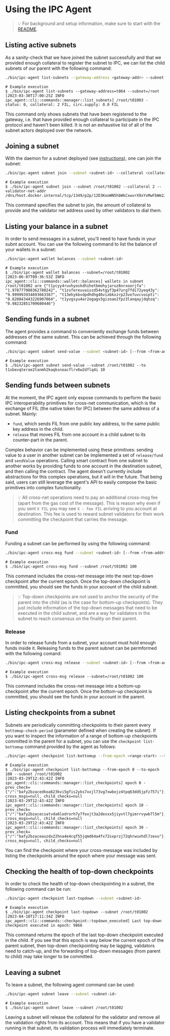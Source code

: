 # Using the IPC Agent

>💡 For background and setup information, make sure to start with the [README](/README.md).

## Listing active subnets

As a sanity-check that we have joined the subnet successfully and that we provided enough collateral to register the subnet to IPC, we can list the child subnets of our parent with the following command:

```bash
./bin/ipc-agent list-subnets --gateway-address <gateway-addr> --subnet <parent-subnet-id>
```
```console
# Example execution
$ ./bin/ipc-agent list-subnets --gateway-address=t064 --subnet=/root
[2023-03-30T17:00:25Z INFO  ipc_agent::cli::commands::manager::list_subnets] /root/t01003 - status: 0, collateral: 2 FIL, circ.supply: 0.0 FIL
```

This command only shows subnets that have been registered to the gateway, i.e. that have provided enough collateral to participate in the IPC protocol and haven't been killed. It is not an exhaustive list of all of the subnet actors deployed over the network.

## Joining a subnet

With the daemon for a subnet deployed (see [instructions](/docs/subnet.md)), one can join the subnet:
```bash
./bin/ipc-agent subnet join --subnet <subnet-id> --collateral <collateral_amount> --validator-net-addr <libp2p-add-validator>
```
```console
# Example execution
$ ./bin/ipc-agent subnet join --subnet /root/t01002 --collateral 2 --validator-net-addr /dns/host.docker.internal/tcp/1349/p2p/12D3KooWN5hbWkCxwvrX9xYxMwFbWm2Jpa1o4qhwifmSw3Fb
```
This command specifies the subnet to join, the amount of collateral to provide and the validator net address used by other validators to dial them.

## Listing your balance in a subnet
In order to send messages in a subnet, you'll need to have funds in your subnt account. You can use the following command to list the balance of your wallets in a subnet:
```bash
./bin/ipc-agent wallet balances --subnet <subnet-id>
```
```console
# Example execution
$ ./bin/ipc-agent wallet balances --subnet=/root/t01002
[2023-06-07T09:36:53Z INFO  ipc_agent::cli::commands::wallet::balances] wallets in subnet /root/t01002 are {"t1ycyy4ruvhyoskdhihetbmohyjaruz6nrxoorjfa": "1.978777008362780242", "t1zsfereuvaiszd54vtgyf3p47urg7fdi72yeq43y": "9.999993934693663367", "t13ehykbvdpdhdhg46vixbkxzrp23ve7uvcvoipti": "0.820843443226907064", "t1yvgsyu4ar2ogags5gizoao2fpz3lanqayjdqhzq": "0.98232851709680446"}
```

## Sending funds in a subnet

The agent provides a command to conveniently exchange funds between addresses of the same subnet. This can be achieved through the following command:
```bash
./bin/ipc-agent subnet send-value --subnet <subnet-id> [--from <from-addr>] --to <to-addr> <value>
```
```console
# Example execution
$ ./bin/ipc-agent subnet send-value --subnet /root/t01002 --to t1xbevqterae2tanmh2kaqksnoacflrv6w2dflq4i 10
```

## Sending funds between subnets

At the moment, the IPC agent only expose commands to perform the basic IPC interoperability primitives for cross-net communication, which is the exchange of FIL (the native token for IPC) between the same address of a subnet. Mainly:
- `fund`, which sends FIL from one public key address, to the same public key address in the child.
- `release` that moves FIL from one account in a child subnet to its counter-part in the parent.

Complex behavior can be implemented using these primitives: sending value to a user in another subnet can be implemented a set of `release/fund` and `sendValue` operations. Calling  smart contract from one subnet to another works by providing funds to one account in the destination subnet, and then calling the contract. The agent doesn't currently include abstractions for this complex operations, but it will in the future. That being said, users can still leverage the agent's API to easily compose the basic primitives into complex functionality.

>💡 All cross-net operations need to pay an additional cross-msg fee (apart from the gas cost of the message). This is reason why even if you sent `X FIL` you may see `X - fee FIL` arriving to you account at destination. This fee is used to reward subnet validators for their work committing the checkpoint that carries the message.

### Fund
Funding a subnet can be performed by using the following command:
```bash
./bin/ipc-agent cross-msg fund --subnet <subnet-id> [--from <from-addr>] <amount>
```
```console
# Example execution
$ ./bin/ipc-agent cross-msg fund --subnet /root/t01002 100
```
This command includes the cross-net message into the next top-down checkpoint after the current epoch. Once the top-down checkpoint is committed, you should see the funds in your account of the child subnet.

>💡 Top-down checkpoints are not used to anchor the security of the parent into the child (as is the case for bottom-up checkpoints). They just include information of the top-down messages that need to be executed in the child subnet, and are a way for validators in the subnet to reach consensus on the finality on their parent.

### Release
In order to release funds from a subnet, your account must hold enough funds inside it. Releasing funds to the parent subnet can be permformed with the following comand:
```bash
./bin/ipc-agent cross-msg release --subnet <subnet-id> [--from <from-addr>] <amount>
```
```console
# Example execution
$ ./bin/ipc-agent cross-msg release --subnet=/root/t01002 100
```
This command includes the cross-net message into a bottom-up checkpoint after the current epoch. Once the bottom-up checkpoint is committed, you should see the funds in your account in the parent. 


## Listing checkpoints from a subnet

Subnets are periodically committing checkpoints to their parent every `bottomup-check-period` (parameter defined when creating the subnet). If you want to inspect the information of a range of bottom-up checkpoints committed in the parent for a subnet, you can use the `checkpoint list-bottomup` command provided by the agent as follows: 
```bash
./bin/ipc-agent checkpoint list-bottomup --from-epoch <range-start> --to-epoch <range-end> --subnet <subnet-id>
```
```console
# Example execution
$ ./bin/ipc-agent checkpoint list-bottomup --from-epoch 0 --to-epoch 100 --subnet /root/t01002
[2023-03-29T12:43:42Z INFO  ipc_agent::cli::commands::manager::list_checkpoints] epoch 0 - prev_check={"/":"bafy2bzacedkoa623kvi5gfis2yks7xxjl73vg7xwbojz4tpq63dd5jpfz757i"}, cross_msgs=null, child_checks=null
[2023-03-29T12:43:42Z INFO  ipc_agent::cli::commands::manager::list_checkpoints] epoch 10 - prev_check={"/":"bafy2bzacecsatvda6lodrorh7y7foxjt3a2dexxx5jiyvtl7gimrrvywb7l5m"}, cross_msgs=null, child_checks=null
[2023-03-29T12:43:42Z INFO  ipc_agent::cli::commands::manager::list_checkpoints] epoch 30 - prev_check={"/":"bafy2bzaceauzdx22hna4e4cqf55jqmd64a4fx72sxprzj72qhrwuxhdl7zexu"}, cross_msgs=null, child_checks=null
```
You can find the checkpoint where your cross-message was included by listing the checkpoints around the epoch where your message was sent.

## Checking the health of top-down checkpoints
In order to check the health of top-down checkpointing in a subnet, the following command can be run:
```bash
./bin/ipc-agent checkpoint last-topdown --subnet <subnet-id>
```
```console
# Example execution
$ ./bin/ipc-agent checkpoint last-topdown --subnet /root/t01002
[2023-04-18T17:11:34Z INFO  ipc_agent::cli::commands::checkpoint::topdown_executed] Last top-down checkpoint executed in epoch: 9866
```

This command returns the epoch of the last top-down checkpoint executed in the child. If you see that this epoch is way below the current epoch of the parent subnet, then top-down checkpointing may be lagging, validators need to catch-up, and the forwarding of top-down messages (from parent to child) may take longer to be committed.

## Leaving a subnet

To leave a subnet, the following agent command can be used:
```bash
./bin/ipc-agent subnet leave --subnet <subnet-id>
```
```console
# Example execution
$ ./bin/ipc-agent subnet leave --subnet /root/t01002
```
Leaving a subnet will release the collateral for the validator and remove all the validation rights from its account. This means that if you have a validator running in that subnet, its validation process will immediately terminate.
